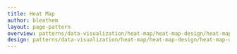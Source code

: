```yaml
---
title: Heat Map
author: bleathem
layout: page-pattern
overview: patterns/data-visualization/heat-map/heat-map-design/heat-map-overview.md
design: patterns/data-visualization/heat-map/heat-map-design/heat-map-design.md
---
```

